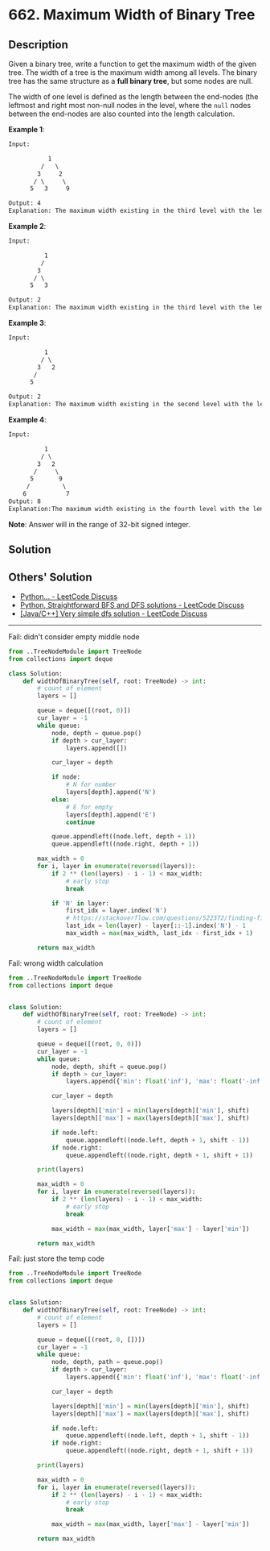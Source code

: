 # 662. Maximum Width of Binary Tree

## Description

Given a binary tree, write a function to get the maximum width of the given tree. The width of a tree is the maximum width among all levels. The binary tree has the same structure as a **full binary tree**, but some nodes are null.

The width of one level is defined as the length between the end-nodes (the leftmost and right most non-null nodes in the level, where the `null` nodes between the end-nodes are also counted into the length calculation.

**Example 1**:

```txt
Input:

           1
         /   \
        3     2
       / \     \  
      5   3     9

Output: 4
Explanation: The maximum width existing in the third level with the length 4 (5,3,null,9).
```

**Example 2**:

```txt
Input:

          1
         /  
        3
       / \
      5   3

Output: 2
Explanation: The maximum width existing in the third level with the length 2 (5,3).
```

**Example 3**:

```txt
Input:

          1
         / \
        3   2
       /
      5

Output: 2
Explanation: The maximum width existing in the second level with the length 2 (3,2).
```

**Example 4**:

```txt
Input:

          1
         / \
        3   2
       /     \  
      5       9
     /         \
    6           7
Output: 8
Explanation:The maximum width existing in the fourth level with the length 8 (6,null,null,null,null,null,null,7).
```

**Note**: Answer will in the range of 32-bit signed integer.

## Solution

## Others' Solution

* [Python... - LeetCode Discuss](https://leetcode.com/problems/maximum-width-of-binary-tree/discuss/106650/Python...)
* [Python, Straightforward BFS and DFS solutions - LeetCode Discuss](https://leetcode.com/problems/maximum-width-of-binary-tree/discuss/106707/Python-Straightforward-BFS-and-DFS-solutions)
* [[Java/C++] Very simple dfs solution - LeetCode Discuss](https://leetcode.com/problems/maximum-width-of-binary-tree/discuss/106654/JavaC%2B%2B-Very-simple-dfs-solution)

---

Fail: didn't consider empty middle node

```py
from ..TreeNodeModule import TreeNode
from collections import deque

class Solution:
    def widthOfBinaryTree(self, root: TreeNode) -> int:
        # count of element
        layers = []

        queue = deque([(root, 0)])
        cur_layer = -1
        while queue:
            node, depth = queue.pop()
            if depth > cur_layer:
                layers.append([])

            cur_layer = depth

            if node:
                # N for number
                layers[depth].append('N')
            else:
                # E for empty
                layers[depth].append('E')
                continue

            queue.appendleft((node.left, depth + 1))
            queue.appendleft((node.right, depth + 1))

        max_width = 0
        for i, layer in enumerate(reversed(layers)):
            if 2 ** (len(layers) - i - 1) < max_width:
                # early stop
                break

            if 'N' in layer:
                first_idx = layer.index('N')
                # https://stackoverflow.com/questions/522372/finding-first-and-last-index-of-some-value-in-a-list-in-python
                last_idx = len(layer) - layer[::-1].index('N') - 1
                max_width = max(max_width, last_idx - first_idx + 1)

        return max_width
```

Fail: wrong width calculation

```py
from ..TreeNodeModule import TreeNode
from collections import deque


class Solution:
    def widthOfBinaryTree(self, root: TreeNode) -> int:
        # count of element
        layers = []

        queue = deque([(root, 0, 0)])
        cur_layer = -1
        while queue:
            node, depth, shift = queue.pop()
            if depth > cur_layer:
                layers.append({'min': float('inf'), 'max': float('-inf')})

            cur_layer = depth

            layers[depth]['min'] = min(layers[depth]['min'], shift)
            layers[depth]['max'] = max(layers[depth]['max'], shift)

            if node.left:
                queue.appendleft((node.left, depth + 1, shift - 1))
            if node.right:
                queue.appendleft((node.right, depth + 1, shift + 1))

        print(layers)

        max_width = 0
        for i, layer in enumerate(reversed(layers)):
            if 2 ** (len(layers) - i - 1) < max_width:
                # early stop
                break

            max_width = max(max_width, layer['max'] - layer['min'])

        return max_width
```

Fail: just store the temp code

```py
from ..TreeNodeModule import TreeNode
from collections import deque


class Solution:
    def widthOfBinaryTree(self, root: TreeNode) -> int:
        # count of element
        layers = []

        queue = deque([(root, 0, [])])
        cur_layer = -1
        while queue:
            node, depth, path = queue.pop()
            if depth > cur_layer:
                layers.append({'min': float('inf'), 'max': float('-inf')})

            cur_layer = depth

            layers[depth]['min'] = min(layers[depth]['min'], shift)
            layers[depth]['max'] = max(layers[depth]['max'], shift)

            if node.left:
                queue.appendleft((node.left, depth + 1, shift - 1))
            if node.right:
                queue.appendleft((node.right, depth + 1, shift + 1))

        print(layers)

        max_width = 0
        for i, layer in enumerate(reversed(layers)):
            if 2 ** (len(layers) - i - 1) < max_width:
                # early stop
                break

            max_width = max(max_width, layer['max'] - layer['min'])

        return max_width
```
